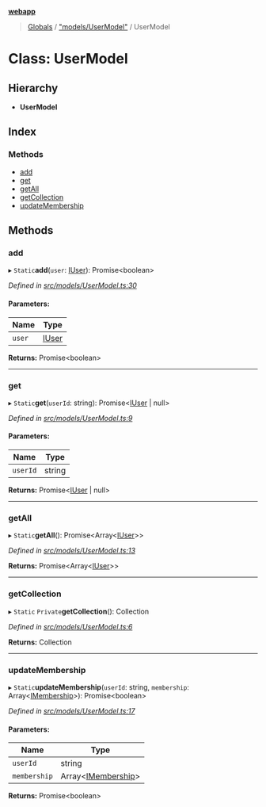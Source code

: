 **[webapp](../README.md)**

> [Globals](../globals.md) / ["models/UserModel"](../modules/_models_usermodel_.md) / UserModel

# Class: UserModel

## Hierarchy

* **UserModel**

## Index

### Methods

* [add](_models_usermodel_.usermodel.md#add)
* [get](_models_usermodel_.usermodel.md#get)
* [getAll](_models_usermodel_.usermodel.md#getall)
* [getCollection](_models_usermodel_.usermodel.md#getcollection)
* [updateMembership](_models_usermodel_.usermodel.md#updatemembership)

## Methods

### add

▸ `Static`**add**(`user`: [IUser](../interfaces/_interface_iuser_.iuser.md)): Promise<boolean\>

*Defined in [src/models/UserModel.ts:30](https://github.com/BESTUPC/voting-web-app/blob/08738de/src/models/UserModel.ts#L30)*

#### Parameters:

Name | Type |
------ | ------ |
`user` | [IUser](../interfaces/_interface_iuser_.iuser.md) |

**Returns:** Promise<boolean\>

___

### get

▸ `Static`**get**(`userId`: string): Promise<[IUser](../interfaces/_interface_iuser_.iuser.md) \| null\>

*Defined in [src/models/UserModel.ts:9](https://github.com/BESTUPC/voting-web-app/blob/08738de/src/models/UserModel.ts#L9)*

#### Parameters:

Name | Type |
------ | ------ |
`userId` | string |

**Returns:** Promise<[IUser](../interfaces/_interface_iuser_.iuser.md) \| null\>

___

### getAll

▸ `Static`**getAll**(): Promise<Array<[IUser](../interfaces/_interface_iuser_.iuser.md)\>\>

*Defined in [src/models/UserModel.ts:13](https://github.com/BESTUPC/voting-web-app/blob/08738de/src/models/UserModel.ts#L13)*

**Returns:** Promise<Array<[IUser](../interfaces/_interface_iuser_.iuser.md)\>\>

___

### getCollection

▸ `Static` `Private`**getCollection**(): Collection

*Defined in [src/models/UserModel.ts:6](https://github.com/BESTUPC/voting-web-app/blob/08738de/src/models/UserModel.ts#L6)*

**Returns:** Collection

___

### updateMembership

▸ `Static`**updateMembership**(`userId`: string, `membership`: Array<[IMembership](../modules/_interface_iuser_.md#imembership)\>): Promise<boolean\>

*Defined in [src/models/UserModel.ts:17](https://github.com/BESTUPC/voting-web-app/blob/08738de/src/models/UserModel.ts#L17)*

#### Parameters:

Name | Type |
------ | ------ |
`userId` | string |
`membership` | Array<[IMembership](../modules/_interface_iuser_.md#imembership)\> |

**Returns:** Promise<boolean\>
